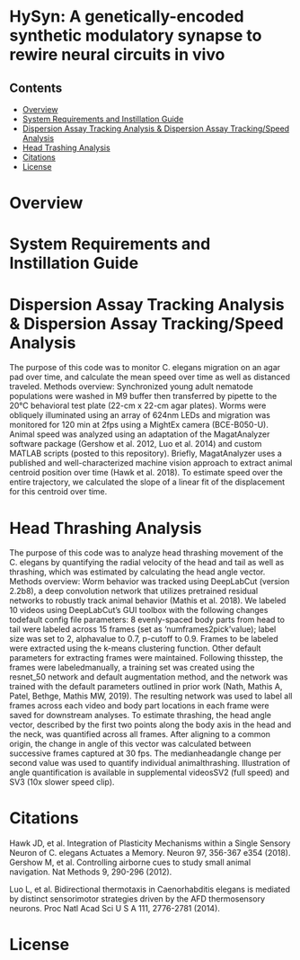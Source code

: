 # HySyn: A genetically-encoded synthetic modulatory synapse to rewire neural circuits in vivo

## Contents

- [Overview](#overview)
- [System Requirements and Instillation Guide](#system-requirements-and-instillation-guide)
- [Dispersion Assay Tracking Analysis & Dispersion Assay Tracking/Speed Analysis](#Dispersion-Assay-Tracking-Analysis-&-Dispersion-Assay-Tracking/Speed-Analysis)
- [Head Trashing Analysis](#head-trashing-analysis)
- [Citations](#Citations)
- [License](#license)

# Overview

# System Requirements and Instillation Guide


# Dispersion Assay Tracking Analysis & Dispersion Assay Tracking/Speed Analysis

The purpose of this code was to monitor C. elegans migration on an agar pad over time, and calculate the mean speed over time as well as distanced traveled. Methods overview: Synchronized young adult nematode populations were washed in M9 buffer then transferred by pipette to the 20°C behavioral test plate (22-cm x 22-cm agar plates). Worms were obliquely illuminated using an array of 624nm LEDs and migration was monitored for 120 min at 2fps using a MightEx camera (BCE-B050-U). Animal speed was analyzed using an adaptation of the MagatAnalyzer software package (Gershow et al. 2012, Luo et al. 2014) and custom MATLAB scripts (posted to this repository). Briefly, MagatAnalyzer uses a published and well-characterized machine vision approach to extract animal centroid position over time (Hawk et al. 2018). To estimate speed over the entire trajectory, we calculated the slope of a linear fit of the displacement for this centroid over time.


# Head Thrashing Analysis

The purpose of this code was to analyze head thrashing movement of the C. elegans by quantifying the radial velocity of the head and tail as well as thrashing, which was estimated by calculating the head angle vector. Methods overview: Worm behavior was tracked using DeepLabCut (version 2.2b8), a deep convolution network that utilizes pretrained residual networks to robustly track animal behavior (Mathis et al. 2018). We labeled 10 videos using DeepLabCut’s GUI toolbox with the following changes todefault config file parameters: 8 evenly-spaced body parts from head to tail were labeled across 15 frames (set as ‘numframes2pick’value); label size was set to 2, alphavalue to 0.7, p-cutoff to 0.9.  Frames  to  be  labeled  were  extracted  using  the  k-means  clustering  function.  Other  default parameters for extracting frames were maintained. Following thisstep, the frames were labeledmanually,  a  training  set  was  created  using  the  resnet_50  network  and  default  augmentation method,  and  the  network  was  trained  with  the  default  parameters  outlined  in prior  work (Nath, Mathis A, Patel, Bethge, Mathis MW, 2019). The resulting network was used to label all frames across each video and body part locations in each frame  were  saved  for  downstream  analyses. To  estimate  thrashing,  the  head  angle  vector, described  by  the first two  points  along the  body axis  in  the  head  and the  neck,  was  quantified across  all  frames.  After  aligning  to  a  common  origin,  the  change  in  angle  of  this  vector  was calculated between successive frames captured at 30 fps. The medianheadangle change per second value was used to quantify individual animalthrashing. Illustration of angle quantification is available in supplemental videosSV2 (full speed) and SV3 (10x slower speed clip).

# Citations

Hawk JD, et al. Integration of Plasticity Mechanisms within a Single Sensory Neuron of C. elegans Actuates a Memory. Neuron 97, 356-367 e354 (2018). Gershow M, et al. Controlling airborne cues to study small animal navigation. Nat Methods 9, 290-296 (2012).

Luo L, et al. Bidirectional thermotaxis in Caenorhabditis elegans is mediated by distinct sensorimotor strategies driven by the AFD thermosensory neurons. Proc Natl Acad Sci U S A 111, 2776-2781 (2014).

# License

